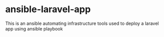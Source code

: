 # ansible-laravel-app
This is an ansible automating infrastructure tools used to deploy a laravel app using ansible playbook
